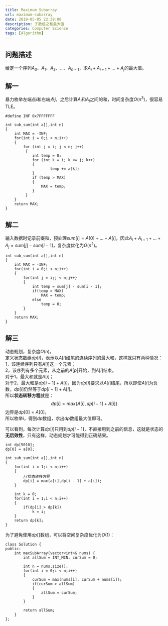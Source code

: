 ```yaml
---
title: Maximum Subarray
url: maximum-subarray
date: 2019-05-05 22:39:00
description: 子数组之和最大值
categories: Computer Science
tags: [Algorithm]
---
```


## 问题描述
给定一个序列$A_0$、$A_1$、$A_2$、...、$A_{n-1}$，求$A_i+A_{i+1}+...+A_j$的最大值。

## 解一
暴力枚举左端点$i$和右端点$j$，之后计算$A_i$和$A_j$之间的和，时间复杂度$O(n^3)$，很容易TLE。

```
#define INF 0x7FFFFFFF

int sub_sum(int a[],int n)
{
	int MAX = -INF;
	for(int i = 0;i < n;i++)
	{
		for (int j = i; j < n; j++)
 		 {
   			int temp = 0;
   			for (int k = i; k <= j; k++)
  			{
    				temp += a[k];
  			}
   			if (temp > MAX)
   			{
   				MAX = temp;
   			}
 		 }
	}
	return MAX;
}
```

## 解二
输入数据时记录前缀和，预处理$sum[i] = A[0] + ... + A[i]$，因此$A_i+A_{i+1}+...+A_j=sum[j]-sum[i-1]$，复杂度优化为$O(n^2)$。

```
int sub_sum(int a[],int n)
{
	int MAX = -INF;
	for(int i = 0;i < n;i++)
	{
		for(int j = i;j < n;j++}
		{
			int temp = sum[j] - sum[i - 1];
			if(temp > MAX)
				MAX = temp;
			else
				temp = 0;
		}
	}
	return MAX;
}
```

## 解三
动态规划，复杂度$O(n)$。  
定义状态数组$dp[i]$，表示以$A[i]$结尾的连续序列的最大和，这样就只有两种情况：  
1，该连续序列只有$A[i]$这一个元素；  
2，该序列有多个元素，从之前的$A[p]$开始，到$A[i]$结束。  
对于1，最大和就是$A[i]$；  
对于2，最大和是$dp[i - 1]+A[i]$，因为$dp[i]$要求以$A[i]$结尾，所以即使$A[i]$为负数，$dp[i]$仍然等于$dp[i - 1]+A[i]$。  
所以**状态转移方程**就是：
$$dp[i]=max{\{A[i],dp[i-1]+A[i]\}}$$
边界是$dp[0]=A[0]$。  
所以枚举$i$，得到$dp$数组，求出$dp$数组最大值即可。

可以看到，每次计算$dp[i]$只用到$dp[i-1]$，不直接用到之前的信息，这就是状态的**无后效性**，只有这样，动态规划才可能得到正确结果。

```
int dp[5010];
dp[0] = a[0];

int sub_sum(int a[],int n)
{
	for(int i = 1;i < n;i++)
	{
		//状态转移方程
		dp[i] = max(a[i],dp[i - 1] + a[i]);
	}

	int k = 0;
	for(int i = 1;i < n;i++)
	{
		if(dp[i] > dp[k])
			k = i;
	}
	return dp[k];
}
```
为了避免使用$dp[]$数组，可以将空间复杂度优化为$O(1)$：

```
class Solution {
public:
    int maxSubArray(vector<int>& nums) {
        int allSum = INT_MIN, curSum = 0;
        
        int n = nums.size();
        for(int i = 0;i < n;i++)
        {
            curSum = max(nums[i], curSum + nums[i]);
            if(curSum > allSum)
            {
                allSum = curSum;
            }
        }
        
        return allSum;
    }
};
```
